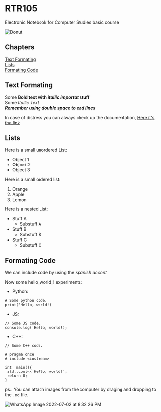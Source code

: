 # RTR105

Electronic Notebook for Computer Studies basic course  
 
![Donut](https://tenor.com/view/donut-code-computer-gif-11570094) 

## Chapters  
[Text Formating](#text-formating)  
[Lists](#lists)  
[Formating Code](#formating-code)  

## Text Formating 

Some **Bold text with _itallic importat_ stuff**  
Some *Itallic Text*  
***Remember using double space to end lines***  

In case of distress you can always check up the documentation, [Here it's the link](https://docs.github.com/en) 

## Lists

Here is a small unordered List:  

* Object 1  
* Object 2  
* Object 3  


Here is a small ordered list:  

1. Orange
2. Apple
3. Lemon

Here is a nested List:  

- Stuff A  
  - Substuff A
- Stuff B
  - Substuff B  
- Stuff C
  - Substuff C

## Formating Code  

We can include code by using the *spanish accent*

Now some hello_world_! experiments:  

* Python: 
``` 
# Some python code. 
print('Hello, world!)
```
* JS:

```
// Some JS code. 
console.log('Hello, world!);
```
* C++: 

```
// Some C++ code. 

# pragma once
# include <iostream>

int  main(){
 std::cout<<'Hello, world!';
 return 0;
}

```
ps.. You can attach images from the computer by draging and dropping to the `.md` file.  

![WhatsApp Image 2022-07-02 at 8 32 26 PM](https://user-images.githubusercontent.com/73769831/188881595-f088e373-96c6-47ae-a348-c3366a909359.jpeg)

